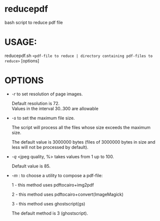 # reducepdf
bash script to reduce pdf file 
# USAGE:
reducepdf.sh `<pdf-file to reduce | directory containing pdf-files to reduce>` [options]
# OPTIONS
* _-r_ <resolution in dpi> to set resolution of page images.
    
    Default resolution is 72. <br> Values in the interval 30..300 are allowable

* _-s_ <file size in bytes> to set the maximum file size.  
    
    The script will process all the files whose size exceeds the maximum size.
    
    The default value is 3000000 bytes (files of 3000000 bytes in size and less will not be processed by default).

* _-q_ <jpeg quality, %> takes values from 1 up to 100.

    Default value is 85.

* _-m_ <number of method>: to choose a utility to compose a pdf-file:
    
    1 - this method uses pdftocairo+img2pdf
    
    2 - this method uses pdftocairo+convert(ImageMagick)
    
    3 - this method uses ghostscript(gs)
    
    The default method is 3 (ghostscript).
    
